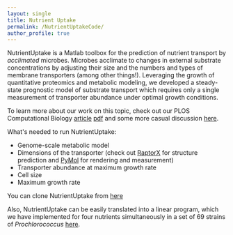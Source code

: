 ```yaml
---
layout: single
title: Nutrient Uptake
permalink: /NutrientUptakeCode/
author_profile: true
---
```


NutrientUptake is a Matlab toolbox for the prediction of nutrient transport by *acclimated* microbes. Microbes acclimate to changes in external substrate concentrations by adjusting their size and the numbers and types of membrane transporters (among other things!). Leveraging the growth of quantitative proteomics and metabolic modeling, we developed a steady-state prognostic model of substrate transport which requires only a single measurement of transporter abundance under optimal growth conditions. 

To learn more about our work on this topic, check out our PLOS Computational Biology [article](https://journals.plos.org/ploscompbiol/article?id=10.1371/journal.pcbi.1008140) [pdf](/assets/docs/CaseyFollows2020.pdf) and some more casual discussion [here](/MonodDroopBlackman/).

What's needed to run NutrientUptake:

- Genome-scale metabolic model
- Dimensions of the transporter (check out [RaptorX](http://raptorx.uchicago.edu/) for structure prediction and [PyMol](https://pymol.org/2/) for rendering and measurement)
- Transporter abundance at maximum growth rate
- Cell size
- Maximum growth rate

You can clone NutrientUptake from [here](https://github.com/jrcasey/NutrientUptake)  

Also, NutrientUptake can be easily translated into a linear program, which we have implemented for four nutrients simultaneously in a set of 69 strains of *Prochlorococcus* [here](https://github.com/jrcasey/mse).  